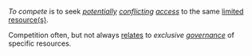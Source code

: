 *To compete* is to seek *[potentially](https://github.com/gcassel/Modular-Organization-Terminology/blob/master/terms/potential.md) [conflicting](https://github.com/gcassel/Modular-Organization-Terminology/blob/master/terms/conflict.md) [access](https://github.com/gcassel/Modular-Organization-Terminology/blob/master/terms/access.md)* to the same [limited](https://github.com/gcassel/Modular-Organization-Terminology/blob/master/terms/limit.md) [resource(s)](https://github.com/gcassel/Modular-Organization-Terminology/blob/master/terms/resource.md).

Competition often, but not always [relates](https://github.com/gcassel/Modular-Organization-Terminology/blob/master/terms/relationship.md) to *exclusive [governance](https://github.com/gcassel/Modular-Organization-Terminology/blob/master/terms/govern.md)* of specific resources.

